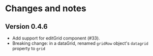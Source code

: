 # Changes and notes

## Version 0.4.6

* Add support for editGrid component (#33).
* Breaking change: in a dataGrid, renamed `gridRow` object's `datagrid` property to `grid`
